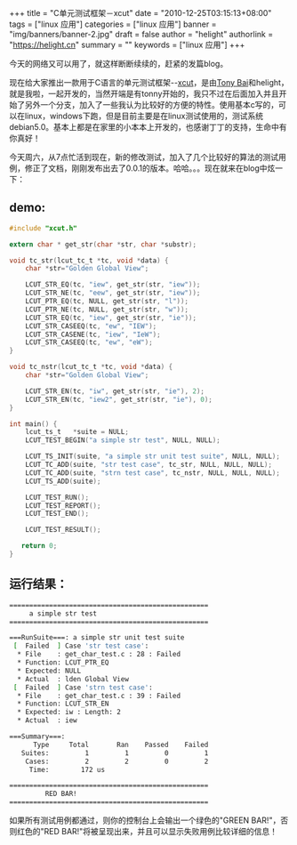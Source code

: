 +++
title = "C单元测试框架－xcut"
date = "2010-12-25T03:15:13+08:00"
tags = ["linux 应用"]
categories = ["linux 应用"]
banner = "img/banners/banner-2.jpg"
draft = false
author = "helight"
authorlink = "https://helight.cn"
summary = ""
keywords = ["linux 应用"]
+++

今天的网络又可以用了，就这样断断续续的，赶紧的发篇blog。

现在给大家推出一款用于C语言的单元测试框架--[xcut](http://code.google.com/p/xcut)，是由[Tony Bai](http://bigwhite.blogbus.com/)和helight，就是我啦，一起开发的，当然开端是有tonny开始的，我只不过在后面加入并且开始了另外一个分支，加入了一些我认为比较好的方便的特性。使用基本c写的，可以在linux，windows下跑，但是目前主要是在linux测试使用的，测试系统debian5.0。基本上都是在家里的小本本上开发的，也感谢丁丁的支持，生命中有你真好！
 <!--more-->

今天周六，从7点忙活到现在，新的修改测试，加入了几个比较好的算法的测试用例，修正了文档，刚刚发布出去了0.0.1的版本。哈哈。。。现在就来在blog中炫一下：

## demo:
```c
#include "xcut.h"

extern char * get_str(char *str, char *substr);

void tc_str(lcut_tc_t *tc, void *data) {
    char *str="Golden Global View";

    LCUT_STR_EQ(tc, "iew", get_str(str, "iew"));
    LCUT_STR_NE(tc, "eew", get_str(str, "iew"));
    LCUT_PTR_EQ(tc, NULL, get_str(str, "l"));
    LCUT_PTR_NE(tc, NULL, get_str(str, "w"));
    LCUT_STR_EQ(tc, "iew", get_str(str, "ie"));
    LCUT_STR_CASEEQ(tc, "ew", "IEW");
    LCUT_STR_CASENE(tc, "iew", "IeW");
    LCUT_STR_CASEEQ(tc, "ew", "eW");
}

void tc_nstr(lcut_tc_t *tc, void *data) {
    char *str="Golden Global View";

    LCUT_STR_EN(tc, "iw", get_str(str, "ie"), 2);
    LCUT_STR_EN(tc, "iew2", get_str(str, "ie"), 0);
}

int main() {
    lcut_ts_t   *suite = NULL;
    LCUT_TEST_BEGIN("a simple str test", NULL, NULL);

    LCUT_TS_INIT(suite, "a simple str unit test suite", NULL, NULL);
    LCUT_TC_ADD(suite, "str test case", tc_str, NULL, NULL, NULL);
    LCUT_TC_ADD(suite, "strn test case", tc_nstr, NULL, NULL, NULL);
    LCUT_TS_ADD(suite);

    LCUT_TEST_RUN();
    LCUT_TEST_REPORT();
    LCUT_TEST_END();

    LCUT_TEST_RESULT();

   return 0;
}
```
## 运行结果：
```sh
==================================================
	 a simple str test 
==================================================

===RunSuite===: a simple str unit test suite 
 [  Failed  ] Case 'str test case':
  * File    : get_char_test.c : 28 : Failed
  * Function: LCUT_PTR_EQ  
  * Expected: NULL 
  * Actual  : lden Global View 
 [  Failed  ] Case 'strn test case':
  * File    : get_char_test.c : 39 : Failed
  * Function: LCUT_STR_EN  
  * Expected: iw : Length: 2 
  * Actual  : iew 

===Summary===:
      Type     Total       Ran    Passed    Failed
   Suites:         1         1         0         1
    Cases:         2         2         0         2
     Time:        172 us

==================================================
		 RED BAR!  
==================================================
```

如果所有测试用例都通过，则你的控制台上会输出一个绿色的"GREEN BAR!"，否则红色的"RED BAR!"将被呈现出来，并且可以显示失败用例比较详细的信息！